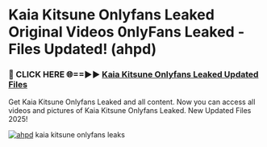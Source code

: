 # Kaia Kitsune Onlyfans Leaked Original Videos 0nlyFans Leaked - Files Updated! (ahpd)

<h3>🔴 CLICK HERE 🌐==►► <a href="https://tinyurl.com/x26r9saj" rel="nofollow">Kaia Kitsune Onlyfans Leaked Updated Files</a></h3>

Get Kaia Kitsune Onlyfans Leaked and all content. Now you can access all videos and pictures of Kaia Kitsune Onlyfans Leaked. New Updated Files 2025!

[![ahpd](https://i.imgur.com/LkgZPqh.gif)](https://tinyurl.com/x26r9saj)
kaia kitsune onlyfans leaks